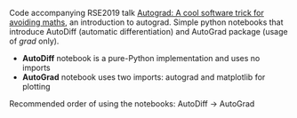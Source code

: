 Code accompanying RSE2019 talk [Autograd: A cool software trick for avoiding maths](./autograd.pdf), an introduction to autograd. Simple python notebooks that introduce AutoDiff (automatic differentiation) and AutoGrad package (usage of _grad_ only). 

* **AutoDiff** notebook is a pure-Python implementation and uses no imports
* **AutoGrad** notebook uses two imports: autograd and matplotlib for plotting

Recommended order of using the notebooks: AutoDiff -> AutoGrad
